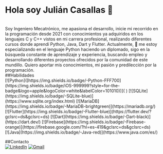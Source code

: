 # Hola soy Julián Casallas 👋
</br>
Soy Ingeniero Mecatrónico, me apasiona el desarrollo, inicie mi recorrido en la programación desde 2021 con conocimientos ya adquiridos en los lenguajes C y C++ vistos en mi carrera profesional, realizando diferentes cursos donde aprendí Python, Java, Dart y Flutter. Actualmente, 🌱 me estoy especializando en el lenguaje Python haciendo un diplomado, sigo en la búsqueda constante de aprendizaje y experiencia, buscando empleo y desarrollando diferentes proyectos ofrecidos por la comunidad de este mundillo. Quiero aportar mis conocimientos, mi pasión y predilección por la programación.
</br>
##Habilidades
</br>
[![Python]([https://img.shields.io/badge/-Python-FFF700](https://img.shields.io/badge/iOS-999999?style=for-the-badge&logo=apple&logoColor=white&labelColor=101010))]( )
[![SQLite](https://img.shields.io/badge/-SQLite-blue)](https://www.sqlite.org/index.html)
[![MariaDB](https://img.shields.io/badge/-MariaDB-brightgreen)](https://mariadb.org/)
</br>
[![Flutter](https://img.shields.io/badge/-Flutter-blue)](https://flutter.dev/?gclsrc=ds&gclsrc=ds)
[![Dart](https://img.shields.io/badge/-Dart-black)](https://dart.dev/)
[![Firebase](https://img.shields.io/badge/-Firebase-orange)](https://firebase.google.com/?hl=es-419&gclsrc=ds&gclsrc=ds)
</br>
[![Java](https://img.shields.io/badge/-Java-red)](https://www.java.com/es/)

##Contacto
</br>
[![LinkedIn](https://img.shields.io/badge/-Linkedin-lightgrey)](https://www.linkedin.com/in/julian-david-casallas-bernal-83b44217a/)
[![Gmail](https://img.shields.io/badge/-Gmail-red)](julian.casallasb@gmail.com)
